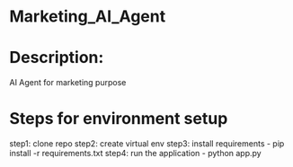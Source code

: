 # Marketing_AI_Agent

# Description: 
AI Agent for marketing purpose

# Steps for environment setup
step1: clone repo
step2: create virtual env
step3: install requirements - pip install -r requirements.txt
step4: run the application - python app.py


